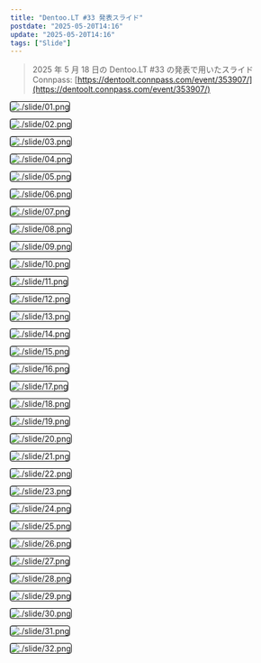 ```yaml
---
title: "Dentoo.LT #33 発表スライド"
postdate: "2025-05-20T14:16"
update: "2025-05-20T14:16"
tags: ["Slide"]
---
```


> 2025 年 5 月 18 日の Dentoo.LT #33 の発表で用いたスライド  
> Connpass: [https://dentoolt.connpass.com/event/353907/](https://dentoolt.connpass.com/event/353907/)

<style>
 .__markdown-inlined-css-slide-img img {
     outline: 1px solid #000;
     border-radius: 3px;
 }
</style>

<div class="__markdown-inlined-css-slide-img">

![./slide/01.png](./slide/01.png)

![./slide/02.png](./slide/02.png)

![./slide/03.png](./slide/03.png)

![./slide/04.png](./slide/04.png)

![./slide/05.png](./slide/05.png)

![./slide/06.png](./slide/06.png)

![./slide/07.png](./slide/07.png)

![./slide/08.png](./slide/08.png)

![./slide/09.png](./slide/09.png)

![./slide/10.png](./slide/10.png)

![./slide/11.png](./slide/11.png)

![./slide/12.png](./slide/12.png)

![./slide/13.png](./slide/13.png)

![./slide/14.png](./slide/14.png)

![./slide/15.png](./slide/15.png)

![./slide/16.png](./slide/16.png)

![./slide/17.png](./slide/17.png)

![./slide/18.png](./slide/18.png)

![./slide/19.png](./slide/19.png)

![./slide/20.png](./slide/20.png)

![./slide/21.png](./slide/21.png)

![./slide/22.png](./slide/22.png)

![./slide/23.png](./slide/23.png)

![./slide/24.png](./slide/24.png)

![./slide/25.png](./slide/25.png)

![./slide/26.png](./slide/26.png)

![./slide/27.png](./slide/27.png)

![./slide/28.png](./slide/28.png)

![./slide/29.png](./slide/29.png)

![./slide/30.png](./slide/30.png)

![./slide/31.png](./slide/31.png)

![./slide/32.png](./slide/32.png)

</div>
